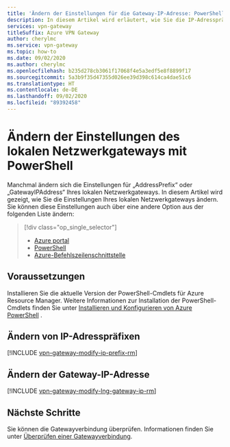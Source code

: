 ```yaml
---
title: 'Ändern der Einstellungen für die Gateway-IP-Adresse: PowerShell'
description: In diesem Artikel wird erläutert, wie Sie die IP-Adresspräfixe für Ihr lokales Netzwerkgateway mithilfe von PowerShell ändern können.
services: vpn-gateway
titleSuffix: Azure VPN Gateway
author: cherylmc
ms.service: vpn-gateway
ms.topic: how-to
ms.date: 09/02/2020
ms.author: cherylmc
ms.openlocfilehash: b235d278cb3061f17068f4e5a3edf5e8f8899f17
ms.sourcegitcommit: 5a3b9f35d47355d026ee39d398c614ca4dae51c6
ms.translationtype: HT
ms.contentlocale: de-DE
ms.lasthandoff: 09/02/2020
ms.locfileid: "89392458"
---
```

# <a name="modify-local-network-gateway-settings-using-powershell"></a>Ändern der Einstellungen des lokalen Netzwerkgateways mit PowerShell

Manchmal ändern sich die Einstellungen für „AddressPrefix“ oder „GatewayIPAddress“ Ihres lokalen Netzwerkgateways. In diesem Artikel wird gezeigt, wie Sie die Einstellungen Ihres lokalen Netzwerkgateways ändern. Sie können diese Einstellungen auch über eine andere Option aus der folgenden Liste ändern:

> [!div class="op_single_selector"]
> * [Azure portal](vpn-gateway-modify-local-network-gateway-portal.md)
> * [PowerShell](vpn-gateway-modify-local-network-gateway.md)
> * [Azure-Befehlszeilenschnittstelle](vpn-gateway-modify-local-network-gateway-cli.md)
>
>

## <a name="before-you-begin"></a><a name="before"></a>Voraussetzungen

Installieren Sie die aktuelle Version der PowerShell-Cmdlets für Azure Resource Manager. Weitere Informationen zur Installation der PowerShell-Cmdlets finden Sie unter [Installieren und Konfigurieren von Azure PowerShell](/powershell/azure/) .

## <a name="modify-ip-address-prefixes"></a><a name="ipaddprefix"></a>Ändern von IP-Adresspräfixen

[!INCLUDE [vpn-gateway-modify-ip-prefix-rm](../../includes/vpn-gateway-modify-ip-prefix-rm-include.md)]

## <a name="modify-the-gateway-ip-address"></a><a name="gwip"></a>Ändern der Gateway-IP-Adresse

[!INCLUDE [vpn-gateway-modify-lng-gateway-ip-rm](../../includes/vpn-gateway-modify-lng-gateway-ip-rm-include.md)]

## <a name="next-steps"></a>Nächste Schritte

Sie können die Gatewayverbindung überprüfen. Informationen finden Sie unter [Überprüfen einer Gatewayverbindung](vpn-gateway-verify-connection-resource-manager.md).